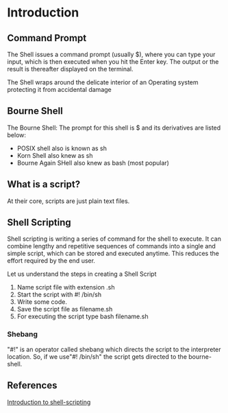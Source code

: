 # Introduction

## Command Prompt

The Shell issues a command prompt (usually $), where you can type your input, which is then executed when you hit the Enter key. The output or the result is thereafter displayed on the terminal.

The Shell wraps around the delicate interior of an Operating system protecting it from accidental damage

## Bourne Shell

The Bourne Shell: The prompt for this shell is $ and its derivatives are listed below:

- POSIX shell also is known as sh
- Korn Shell also knew as sh
- Bourne Again SHell also knew as bash (most popular)

## What is a script?
At their core, scripts are just plain text files. 

## Shell Scripting

Shell scripting is writing a series of command for the shell to execute. It can combine lengthy and repetitive sequences of commands into a single and simple script, which can be stored and executed anytime. This reduces the effort required by the end user.

Let us understand the steps in creating a Shell Script

1.  Name  script file with extension .sh
2. Start the script with #! /bin/sh
3. Write some code.
4. Save the script file as filename.sh
5. For executing the script type bash filename.sh

### Shebang

"#!" is an operator called shebang which directs the script to the interpreter location. So, if we use"#! /bin/sh" the script gets directed to the bourne-shell.

## References
[Introduction to shell-scripting](https://www.guru99.com/introduction-to-shell-scripting.html#1)